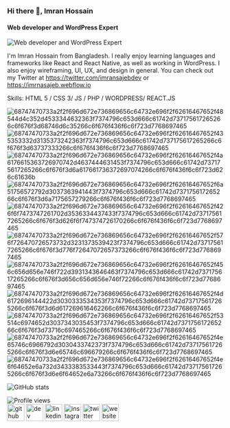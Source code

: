 ### Hi there 👋, Imran Hossain
#### Web developer and WordPress Expert 
![Web developer and WordPress Expert ](https://www.elegantthemes.com/blog/wp-content/uploads/2016/02/wordpress-developers-header.png)

I'm Imran Hossain from Bangladesh. I really enjoy learning languages and frameworks like React and React Native, as well as working in WordPress. I also enjoy wireframing, UI, UX, and design in general. You can check out my Twitter at https://twitter.com/imransajebdev or https://imrnasajeb.webflow.io

Skills: HTML 5 / CSS 3/ JS / PHP / WORDPRESS/ REACT.JS

![68747470733a2f2f696d672e736869656c64732e696f2f62616467652f48544d4c352d4533344632363f7374796c653d666c61742d737175617265266c6f676f3d68746d6c35266c6f676f436f6c6f723d7768697465](https://user-images.githubusercontent.com/43618577/188711220-6c27bfe0-13f4-470f-840d-e448f0778964.svg)
![68747470733a2f2f696d672e736869656c64732e696f2f62616467652f435353332d3135373242363f7374796c653d666c61742d737175617265266c6f676f3d63737333266c6f676f436f6c6f723d7768697465](https://user-images.githubusercontent.com/43618577/188711197-7ec1dec9-fb0a-4cf0-b93d-8992c5c493bd.svg)
![68747470733a2f2f696d672e736869656c64732e696f2f62616467652f4a6176615363726970742d4637444631453f7374796c653d666c61742d737175617265266c6f676f3d6a617661736372697074266c6f676f436f6c6f723d626c61636b](https://user-images.githubusercontent.com/43618577/188710896-8872fecf-221d-4e8c-be09-b6957346d00f.svg)
![68747470733a2f2f696d672e736869656c64732e696f2f62616467652f6a51756572792d3037363941443f7374796c653d666c61742d737175617265266c6f676f3d6a7175657279266c6f676f436f6c6f723d7768697465](https://user-images.githubusercontent.com/43618577/188711214-ff71486a-b856-436a-aa86-5e3c665b508d.svg)
![68747470733a2f2f696d672e736869656c64732e696f2f62616467652f426f6f7473747261702d3536334437433f7374796c653d666c61742d737175617265266c6f676f3d626f6f747374726170266c6f676f436f6c6f723d7768697465](https://user-images.githubusercontent.com/43618577/188711201-b52fb7c0-b41c-40fc-916a-69ea44880323.svg)
![68747470733a2f2f696d672e736869656c64732e696f2f62616467652f576f726470726573732d3231373539423f7374796c653d666c61742d737175617265266c6f676f3d776f72647072657373266c6f676f436f6c6f723d7768697465](https://user-images.githubusercontent.com/43618577/188711212-4c7f11c3-1a4a-49e6-a4d4-4868582cfa18.svg)![68747470733a2f2f696d672e736869656c64732e696f2f62616467652f456c656d656e746f722d3931343646463f7374796c653d666c61742d737175617265266c6f676f3d656c656d656e746f72266c6f676f436f6c6f723d7768697465](https://user-images.githubusercontent.com/43618577/188711192-54acff71-f45e-4ddf-a535-7da831b718a5.svg)
![68747470733a2f2f696d672e736869656c64732e696f2f62616467652f4d6172696144422d3030333534353f7374796c653d666c61742d737175617265266c6f676f3d6d617269616462266c6f676f436f6c6f723d7768697465](https://user-images.githubusercontent.com/43618577/188711191-d542da23-b779-4e56-b442-5c57a6538b55.svg)
![68747470733a2f2f696d672e736869656c64732e696f2f62616467652f53514c6974652d3037343035453f7374796c653d666c61742d737175617265266c6f676f3d73716c697465266c6f676f436f6c6f723d7768697465](https://user-images.githubusercontent.com/43618577/188711194-34398fbc-f10e-422d-89d9-01969b42de32.svg)
![68747470733a2f2f696d672e736869656c64732e696f2f62616467652f4e65746c6966792d3030433742373f7374796c653d666c61742d737175617265266c6f676f3d6e65746c696679266c6f676f436f6c6f723d7768697465](https://user-images.githubusercontent.com/43618577/188711199-40c6eb5d-0f99-4f92-82e7-f603429dea76.svg)
![68747470733a2f2f696d672e736869656c64732e696f2f62616467652f4e6f64652e6a732d3433383533443f7374796c653d666c61742d737175617265266c6f676f3d6e6f64652e6a73266c6f676f436f6c6f723d7768697465](https://user-images.githubusercontent.com/43618577/188711204-a5adc143-bf49-418b-864f-beb1d4d89c1a.svg)


![GitHub stats](https://github-readme-stats.vercel.app/api?username=imransajeb&show_icons=true&count_private=true)  

![Profile views](https://gpvc.arturio.dev/imransajeb)  
[<img src='https://cdn.jsdelivr.net/npm/simple-icons@3.0.1/icons/github.svg' alt='github' height='40'>](https://github.com/imransajeb)  [<img src='https://cdn.jsdelivr.net/npm/simple-icons@3.0.1/icons/dev-dot-to.svg' alt='dev' height='40'>](https://dev.to/imrnasajeb)  [<img src='https://cdn.jsdelivr.net/npm/simple-icons@3.0.1/icons/linkedin.svg' alt='linkedin' height='40'>](https://www.linkedin.com/in/imrnsajeb/)  [<img src='https://cdn.jsdelivr.net/npm/simple-icons@3.0.1/icons/instagram.svg' alt='instagram' height='40'>](https://www.instagram.com/imransajeb/)  [<img src='https://cdn.jsdelivr.net/npm/simple-icons@3.0.1/icons/twitter.svg' alt='twitter' height='40'>](https://twitter.com/imransajebdev)  [<img src='https://cdn.jsdelivr.net/npm/simple-icons@3.0.1/icons/icloud.svg' alt='website' height='40'>](imrnasajeb.webflow.io)  
